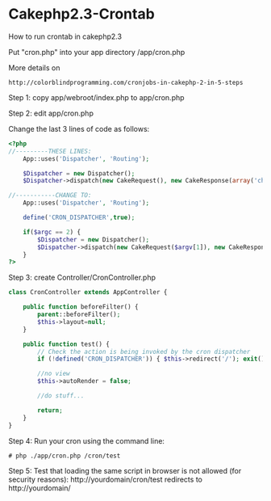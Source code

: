 Cakephp2.3-Crontab
==================

How to run crontab in cakephp2.3


Put "cron.php" into your app directory /app/cron.php

More details on

````
http://colorblindprogramming.com/cronjobs-in-cakephp-2-in-5-steps

````


Step 1: copy app/webroot/index.php to app/cron.php

Step 2: edit app/cron.php

Change the last 3 lines of code as follows:

````php
<?php 
//---------THESE LINES:
	App::uses('Dispatcher', 'Routing');

	$Dispatcher = new Dispatcher();
	$Dispatcher->dispatch(new CakeRequest(), new CakeResponse(array('charset' => Configure::read('App.encoding'))));

//-----------CHANGE TO:
	App::uses('Dispatcher', 'Routing');

	define('CRON_DISPATCHER',true); 

	if($argc == 2) { 
		$Dispatcher = new Dispatcher();
		$Dispatcher->dispatch(new CakeRequest($argv[1]), new CakeResponse(array('charset' => Configure::read('App.encoding'))));
	}
?>
````

Step 3: create Controller/CronController.php

````php
class CronController extends AppController {

	public function beforeFilter() {
	    parent::beforeFilter();
	    $this->layout=null;
	}

	public function test() {
		// Check the action is being invoked by the cron dispatcher 
		if (!defined('CRON_DISPATCHER')) { $this->redirect('/'); exit(); } 

		//no view
		$this->autoRender = false;

		//do stuff...

		return;
	}
}

````


Step 4: Run your cron using the command line:

```
# php ./app/cron.php /cron/test

```


Step 5: Test that loading the same script in browser is not allowed (for security reasons):
http://yourdomain/cron/test redirects to http://yourdomain/

